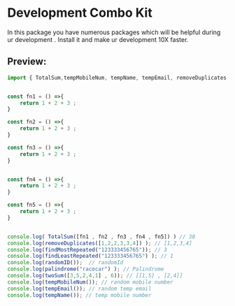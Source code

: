 # Development Combo Kit

In this package you have numerous packages which will be helpful during ur development . Install it and make ur development 10X faster.

## Preview:

```js
import { TotalSum,tempMobileNum, tempName, tempEmail, removeDuplicates,twoSum, palindrome, randomID ,findMostRepeated, findLeastRepeated } from "./index.js";


const fn1 = () =>{
    return 1 + 2 + 3 ;
}

const fn2 = () =>{
    return 1 + 2 + 3 ;
}

const fn3 = () =>{
    return 1 + 2 + 3 ;
}


const fn4 = () =>{
    return 1 + 2 + 3 ;
}

const fn5 = () =>{
    return 1 + 2 + 3 ;
}


console.log( TotalSum([fn1 , fn2 , fn3 , fn4 , fn5]) ) // 30
console.log(removeDuplicates([1,2,2,3,3,4]) ); // [1,2,3,4]
console.log(findMostRepeated("123333456765")); // 3
console.log(findLeastRepeated("123333456765") ); // 1
console.log(randomID());  // randomId
console.log(palindrome("racecar") ); // Palindrome
console.log(twoSum([3,5,2,4,1] , 6)); // [[1,5] , [2,4]]
console.log(tempMobileNum()); // random mobile number
console.log(tempEmail()); // random temp email
console.log(tempName()); // temp mobile number
```